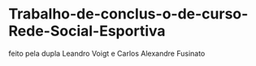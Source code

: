 # Trabalho-de-conclus-o-de-curso-Rede-Social-Esportiva
feito pela dupla Leandro Voigt e Carlos Alexandre Fusinato
